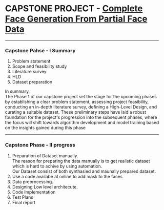 # CAPSTONE PROJECT - <u>Complete Face Generation From Partial Face Data</u>
<hr>



### Capstone Pahse - I Summary

1. Problem statement  
2. Scope and feasibility study
3. Literature survey
4. HLD
5. Dataset preparation

In summary, <br>
The Phase 1 of our capstone project set the stage for the upcoming phases by establishing a clear problem statement, assessing project feasibility, conducting an in-depth literature survey, defining a High-Level Design, and curating a suitable dataset. These preliminary steps have laid a robust foundation for the project's progression into the subsequent phases, where the focus will shift towards algorithm development and model training based on the insights gained during this phase
<hr>

### Capstone Phase - II progress

1. Preparation of Dataset manually.<br>
   The reason for preparing the data manually is to get realistic dataset which is hard to achive by using automation.<br>
   Our Dataset consist of both synthasied and maunally prepared dataset.
2. Use a code availabe at online to add mask to the faces
3. Data preprocessing.
4. Designing Low level architecute.
5. Code Implementation
6. Test Plans
7. Final report
